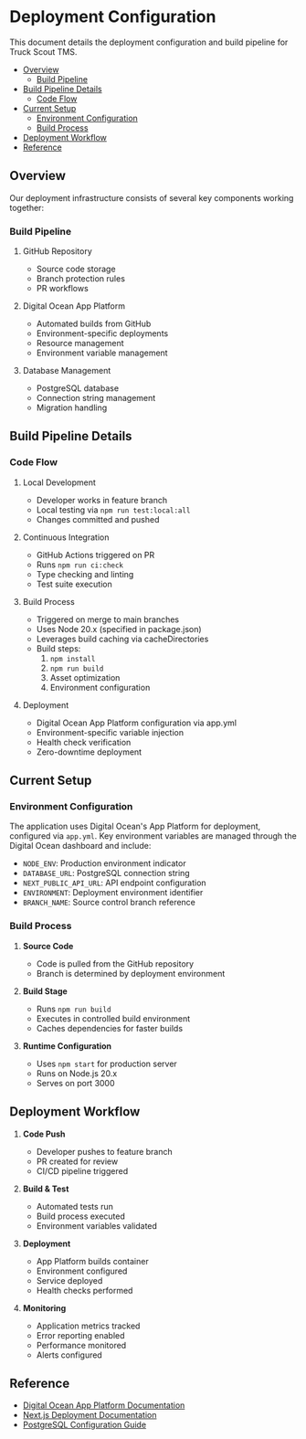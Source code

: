 # Deployment Configuration <!-- omit in toc -->

This document details the deployment configuration and build pipeline for Truck Scout TMS.

- [Overview](#overview)
  - [Build Pipeline](#build-pipeline)
- [Build Pipeline Details](#build-pipeline-details)
  - [Code Flow](#code-flow)
- [Current Setup](#current-setup)
  - [Environment Configuration](#environment-configuration)
  - [Build Process](#build-process)
- [Deployment Workflow](#deployment-workflow)
- [Reference](#reference)


## Overview

Our deployment infrastructure consists of several key components working together:

### Build Pipeline
1. GitHub Repository
   - Source code storage
   - Branch protection rules
   - PR workflows

2. Digital Ocean App Platform
   - Automated builds from GitHub
   - Environment-specific deployments
   - Resource management
   - Environment variable management

3. Database Management
   - PostgreSQL database
   - Connection string management
   - Migration handling

## Build Pipeline Details

### Code Flow
1. Local Development
   - Developer works in feature branch
   - Local testing via `npm run test:local:all`
   - Changes committed and pushed

2. Continuous Integration
   - GitHub Actions triggered on PR
   - Runs `npm run ci:check`
   - Type checking and linting
   - Test suite execution

3. Build Process
   - Triggered on merge to main branches
   - Uses Node 20.x (specified in package.json)
   - Leverages build caching via cacheDirectories
   - Build steps:
     1. `npm install`
     2. `npm run build`
     3. Asset optimization
     4. Environment configuration

4. Deployment
   - Digital Ocean App Platform configuration via app.yml
   - Environment-specific variable injection
   - Health check verification
   - Zero-downtime deployment

## Current Setup

### Environment Configuration

The application uses Digital Ocean's App Platform for deployment, configured via `app.yml`. Key environment variables are managed through the Digital Ocean dashboard and include:

- `NODE_ENV`: Production environment indicator
- `DATABASE_URL`: PostgreSQL connection string
- `NEXT_PUBLIC_API_URL`: API endpoint configuration
- `ENVIRONMENT`: Deployment environment identifier
- `BRANCH_NAME`: Source control branch reference

### Build Process

1. **Source Code**
   - Code is pulled from the GitHub repository
   - Branch is determined by deployment environment

2. **Build Stage**
   - Runs `npm run build`
   - Executes in controlled build environment
   - Caches dependencies for faster builds

3. **Runtime Configuration**
   - Uses `npm start` for production server
   - Runs on Node.js 20.x
   - Serves on port 3000

## Deployment Workflow

1. **Code Push**
   - Developer pushes to feature branch
   - PR created for review
   - CI/CD pipeline triggered

2. **Build & Test**
   - Automated tests run
   - Build process executed
   - Environment variables validated

3. **Deployment**
   - App Platform builds container
   - Environment configured
   - Service deployed
   - Health checks performed

4. **Monitoring**
   - Application metrics tracked
   - Error reporting enabled
   - Performance monitored
   - Alerts configured

## Reference

- [Digital Ocean App Platform Documentation](https://docs.digitalocean.com/products/app-platform/)
- [Next.js Deployment Documentation](https://nextjs.org/docs/deployment)
- [PostgreSQL Configuration Guide](https://docs.digitalocean.com/products/databases/postgresql/)
